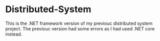 # Distributed-System

This is the .NET framework version of my previouc distributed system project. 
The previouc version had some errors as I had used .NET core instead.
